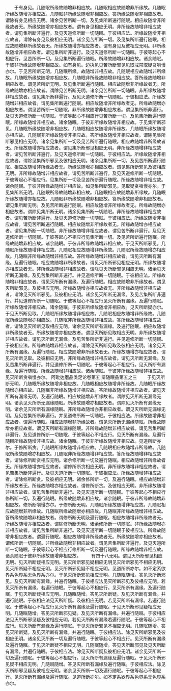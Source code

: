 <!-- { "loadSidebar": true } -->
　　于有身见。几随眠所缘故随增非相应故。几随眠相应故随增非所缘故。几随眠所缘故随增亦相应故。几随眠非所缘故随增非相应故。答所缘故随增非相应故者。谓除有身见相应无明。诸余见苦所断一切。及见集所断遍行随眠。相应故随增非所缘故者无。所缘故随增亦相应故者。谓有身见相应无明。非所缘故随增非相应故者。谓见集所断非遍行。及见灭道修所断一切随眠。于彼相应法。所缘故随增非相应故者。谓除有身见及彼相应无明。诸余见苦所断一切。及见集所断遍行随眠。相应故随增非所缘故者无。所缘故随增亦相应故者。谓有身见及彼相应无明。非所缘故随增非相应故者。谓见集所断非遍行。及见灭道修所断一切随眠。于彼等起心不相应行。见苦所断一切。及见集所断遍行随眠。所缘故随增非相应故。诸余随眠。于彼非所缘故随增非相应故。如有身见。边执见见苦所断邪见见取戒禁取疑贪嗔慢亦尔。于见苦所断无明。几随眠所缘。故随增非相应故。几随眠相应故随增非所缘故。几随眠所缘故随增亦相应故。几随眠非所缘故随增非相应故。答所缘故随增非相应故者。谓见苦所断无明。及见集所断遍行随眠。相应故随增非所缘故者无。所缘故随增亦相应故者。谓除见苦所断无明。诸余见苦所断一切随眠。非所缘故随增非相应故者。谓见集所断非遍行。及见灭道修所断一切随眠。于彼相应法。所缘故随增非相应故者。谓见集所断遍行随眠。相应故随增非所缘故者无。所缘故随增亦相应故者。谓见苦所断一切随眠。非所缘故随增非相应故者。谓见集所断非遍行。及见灭道修所断一切随眠。于彼等起心不相应行见苦所断一切。及见集所断遍行随眠。所缘故随增非相应故。诸余随眠。于彼非所缘故随增非相应故。于见集所断邪见。几随眠所缘故随增非相应故。几随眠相应故随增非所缘故。几随眠所缘故随增亦相应故。几随眠非所缘故随增非相应故。答所缘故随增非相应故者。谓除见集所断邪见相应无明。诸余见集所断一切及见苦所断遍行随眠。相应故随增非所缘故者无。所缘故随增亦相应故者。谓见集所断邪见相应无明。非所缘故随增非相应故者。谓见苦所断非遍行。及见灭道修所断一切随眠。于彼相应法。所缘故随增非相应故者。谓除见集所断邪见及彼相应无明。诸余见集所断一切。及见苦所断遍行随眠。相应故随增非所缘故者无。所缘故随增亦相应故者。谓见集所断邪见及彼相应无明。非所缘故随增非相应故者。谓见苦所断非遍行。及见灭道修所断一切随眠。于彼等起心不相应行。见集所断一切及见苦所断遍行随眠。所缘故随增非相应故。诸余随眠。于彼非所缘故随增非相应故。如见集所断邪见。见取疑贪嗔慢亦尔。于见集所断无明。几随眠所缘故随增非相应故。几随眠相应故随增非所缘故。几随眠所缘故随增亦相应故。几随眠非所缘故随增非相应故。答所缘故随增非相应故者。谓见集所断无明。及见苦所断遍行随眠。相应故随增非所缘故者无。所缘故随增亦相应故者。谓除见集所断无明。诸余见集所断一切随眠。非所缘故随增非相应故者。谓见苦所断非遍行。及见灭道修所断一切随眠。于彼相应法。所缘故随增非相应故者。谓见苦所断遍行随眠。相应故随增非所缘故者无。所缘故随增亦相应故者。谓见集所断一切随眠。非所缘故随增非相应故者。谓见苦所断非遍行。及见灭道修所断一切随眠。于彼等起心不相应行见集所断一切。及见苦所断遍行随眠。所缘故随增非相应故。诸余随眠。于彼非所缘故随增非相应故。于见灭所断邪见。几随眠所缘故随增非相应故。几随眠相应故随增非所缘故。几随眠所缘故随增亦相应故。几随眠非所缘故随增非相应故。答所缘故随增非相应故者。谓见灭所断有漏缘。及遍行随眠。相应故随增非所缘故者。谓见灭所断邪见相应无明。所缘故随增亦相应故者无。非所缘故随增非相应故者。谓除见灭所断邪见相应无明。诸余见灭所断无漏缘。及见苦集所断非遍行。并见道修所断一切随眠。于彼相应法。所缘故随增非相应故者。谓见灭所断有漏缘。及遍行随眠。相应故随增非所缘故者。谓见灭所断邪见。及彼相应无明。所缘故随增亦相应故者无。非所缘故随增非相应故者。谓除见灭所断邪见。及彼相应无明。诸余见灭所断无漏缘。及见苦集所断非遍行。并见道修所断一切随眠。于彼等起心不相应行见灭所断有漏缘。及遍行随眠。所缘故随增非相应故。诸余随眠。于彼非所缘故随增非相应故。见灭所断疑亦尔。于见灭所断见取。几随眠所缘故随增非相应故。几随眠相应故随增非所缘故。几随眠所缘故随增亦相应故。几随眠非所缘故随增非相应故。答所缘故随增非相应故者。谓除见灭所断见取相应无明。诸余见灭所断有漏缘。及遍行随眠。相应故随增非所缘故者无。所缘故随增亦相应故者。谓见灭所断见取相应无明。非所缘故随增非相应故者。谓见灭所断无漏缘。及见苦集所断非遍行。并见道修所断一切随眠。于彼相应法。所缘故随增非相应故者。谓除见灭所断见取及彼相应无明。诸余见灭所断有漏缘。及遍行随眠。相应故随增非所缘故者无。所缘故随增亦相应故者。谓见灭所断见取。及彼相应无明。非所缘故随增非相应故者。谓见灭所断无漏缘。及见苦集所断非遍行。并见道修所断一切随眠。于彼等起心不相应行。见灭所断有漏缘。及遍行随眠。所缘故随增非相应故。诸余随眠。于彼非所缘故随增非相应故。见灭所断贪嗔慢亦尔。
阿毗达磨品类足论卷第五
辩随眠品第五之三
　　于见灭所断无明。几随眠所缘故随增非相应故。几随眠相应故随增非所缘故。几随眠所缘故随增亦相应故。几随眠非所缘故随增非相应故。答所缘故随增非相应故者。谓见灭所断有漏缘无明。及遍行随眠。相应故随增非所缘故者。谓除见灭所断无漏缘无明。诸余见灭所断无漏缘随眠。所缘故随增亦相应故者。谓除见灭所断有漏缘无明。诸余见灭所断有漏缘随眠。非所缘故随增亦非相应故者。谓见灭所断无漏缘无明。及见苦集所断非遍行。并见道修所断一切随眠。于彼相应法。所缘故随增非相应故者。谓遍行随眠。相应故随增非所缘故者。谓见灭所断无漏缘随眠。所缘故随增亦相应故者。谓见灭所断有漏缘随眠。非所缘故随增非相应故者。谓见苦集所断非遍行。及见道修所断一切随眠。于彼等起心不相应行。见灭所断有漏缘。及遍行随眠所缘故随增非相应故。诸余随眠。于彼非所缘故随增非相应故。见道所断亦尔。于修所断贪。几随眠所缘故随增非相应故。几随眠相应故随增非所缘故。几随眠所缘故随增亦相应故。几随眠非所缘故随增非相应故。答所缘故随增非相应故者。谓除修所断贪相应无明。诸余修所断一切及遍行随眠。相应故随增非所缘故者无。所缘故随增亦相应故者。谓修所断贪相应无明。非所缘故随增非相应故者。谓见苦集所断非遍行。及见灭道所断一切随眠。于彼相应法。所缘故随增非相应故者。谓除修所断贪。及彼相应无明。诸余修所断一切。及遍行随眠。相应故随增非所缘故者无。所缘故随增亦相应故者。谓修所断贪。及彼相应无明。非所缘故随增非相应故者。谓见苦集所断非遍行。及见灭道所断一切随眠。于彼等起心不相应行修所断一切。及遍行随眠。所缘故随增非相应故。诸余随眠。于彼非所缘故随增非相应故。修所断嗔慢亦尔。于修所断无明。几随眠所缘故随增非相应故。几随眠相应故随增非所缘故。几随眠所缘故随增亦相应故。几随眠非所缘故随增非相应故。答所缘故随增非相应故者。谓修所断无明及遍行随眠。相应故随增非所缘故者无。所缘故随增亦相应故者。谓除修所断无明。诸余修所断一切随眠。非所缘故随增亦非相应故者。谓见苦集所断非遍行。及见灭道所断一切随眠于彼相应法。所缘故随增非相应故者。谓遍行随眠。相应故随增非所缘故者无。所缘故随增亦相应故者。谓修所断一切随眠。非所缘故随增非相应故者。谓见苦集所断非遍行。及见灭道所断一切随眠。于彼等起心不相应行修所断一切及遍行随眠。所缘故随增非相应故。诸余随眠于彼非所缘故随增非相应故。
　　有四十八无明。谓见灭所断邪见相应无明。见灭所断疑相应无明。见灭所断邪见疑相应无明见灭所断邪见不相应无明。见灭所断疑不相应无明。见灭所断邪见疑不相应无明。见道所断亦尔。如不定系欲界系色界系无色界系亦尔。于见灭所断邪见相应无明。几随眠随增。答见灭所断邪见。及见灭所断有漏缘。并遍行随眠。于彼相应法见灭所断邪见及彼相应无明。若见灭所断有漏缘。若遍行随眠。于彼等起心不相应行。见灭所断有漏缘。及遍行随眠。于见灭所断疑相应无明。几随眠随增。答见灭所断疑。及见灭所断有漏缘。并遍行随眠。于彼相应法见灭所断疑。及彼相应无明。若见灭所断有漏缘。若遍行随眠。于彼等起心不相应行见灭所断有漏缘及遍行随眠。于见灭所断邪见疑相应无明。几随眠随增。答见灭所断邪见疑。及见灭所断有漏缘。并遍行随眠。于彼相应法见灭所断邪见疑及彼相应无明。若见灭所断有漏缘若遍行随眠。于彼等起心不相应行。见灭所断有漏缘及遍行随眠。于见灭所断邪见不相应无明。几随眠随增。答见灭所断疑。及见灭所断有漏缘。并遍行随眠。于彼相应法。除见灭所断邪见及彼相应无明。诸余见灭所断一切及遍行随眠。于彼等起心不相应行。见灭所断有漏缘及遍行随眠。于见灭所断疑不相应无明。几随眠随增。答见灭所断邪见及见灭所断有漏缘。并遍行随眠。于彼相应法。除见灭所断疑及彼相应无明。诸余见灭所断一切及遍行随眠。于彼等起心不相应行。见灭所断有漏缘及遍行随眠。于见灭所断邪见疑不相应无明。几随眠随增。答见灭所断有漏缘及遍行随眠。于彼相应法。除见灭所断邪见疑及彼相应无明。诸余见灭所断一切及遍行随眠。于彼等起心不相应行。见灭所断有漏缘及遍行随眠。见道所断亦尔。如不定系欲界系色界系无色界系亦尔。
